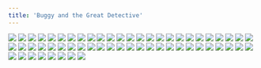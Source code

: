 ```yaml
---
title: 'Buggy and the Great Detective'
---
```


![](modern744-chapter7cover.jpg)
![](modern745.jpg)
![](modern746.jpg)
![](modern747.jpg)
![](modern748.jpg)
![](modern749.jpg)
![](modern750.jpg)
![](modern751.jpg)
![](modern752.jpg)
![](modern753.jpg)
![](modern754.jpg)
![](modern755.jpg)
![](modern756.jpg)
![](modern757.jpg)
![](modern758.jpg)
![](modern759.jpg)
![](modern760.jpg)
![](modern761.jpg)
![](modern762.jpg)
![](modern763.jpg)
![](modern764.jpg)
![](modern765.jpg)
![](modern766.jpg)
![](modern767.jpg)
![](modern768.jpg)
![](modern769.jpg)
![](modern770.jpg)
![](modern771.jpg)
![](modern772.jpg)
![](modern773.jpg)
![](modern774.jpg)
![](modern775.jpg)
![](modern776.jpg)
![](modern777.jpg)
![](modern778.jpg)
![](modern779.jpg)
![](modern780.jpg)
![](modern781.jpg)
![](modern782.jpg)
![](modern783.jpg)
![](modern784.jpg)
![](modern785.jpg)
![](modern786.jpg)
![](modern787.jpg)
![](modern788.jpg)
![](modern789.jpg)
![](modern790.jpg)
![](modern791.jpg)
![](modern792.jpg)
![](modern793.jpg)
![](modern794.jpg)
![](modern795.jpg)
![](modern796.jpg)
![](modern797.jpg)
![](modern798.jpg)
![](modern799.jpg)
![](modern800.jpg)
![](modern801.jpg)